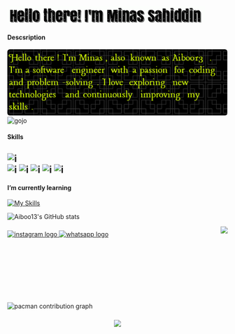 <!-- ![minas sahiddin](img/github-header-image1.png) -->
![myname](Img/gif.gif)
---

<!--
**Aiboo13/Aiboo13** is a ✨ _special_ ✨ repository because its `README.md` (this file) appears on your GitHub profile.

Here are some ideas to get you started:

- 🔭 I’m currently working on ...
- 🌱 I’m currently learning ...
- 👯 I’m looking to collaborate on ...
- 🤔 I’m looking for help with ...
- 💬 Ask me about ...
- 📫 How to reach me: ...
- 😄 Pronouns: ...
- ⚡ Fun fact: ...
-->
#### Descsription
![Desc](Img/Descsription.png)
![gojo](Img/gojo.gif)
#### Skills
![i](https://img.shields.io/badge/React-20232A?style=for-the-badge&logo=react&logoColor=61DAFB)  
![i](https://img.shields.io/badge/React_Router-CA4245?style=for-the-badge&logo=react-router&logoColor=white)
![i](https://img.shields.io/badge/JavaScript-F7DF1E?style=for-the-badge&logo=javascript&logoColor=black)
![i](https://img.shields.io/badge/HTML5-E34F26?style=for-the-badge&logo=html5&logoColor=white)
![i](https://img.shields.io/badge/CSS3-1572B6?style=for-the-badge&logo=css3&logoColor=white)
![i](https://img.shields.io/badge/Tailwind_CSS-06B6D4?style=for-the-badge&logo=tailwind-css&logoColor=white)
---
#### I’m currently learning
[![My Skills](https://skillicons.dev/icons?i=html,css,js,react,git,tailwind,botstrap&perline=3)](https://skillicons.dev)

![Aiboo13's GitHub stats](https://github-readme-stats.vercel.app/api?username=Aiboo13&show_icons=true&theme=radical)

<!-- ![My character](https://github-readme-stats.vercel.app/api/top-langs/?username=Aiboo13&layout=compact&theme=radical) -->

<img align="right" height="150" src="Img/gojo.gif"  />

###

<div align="left">
  <a href="https://www.instagram.com/sahoddot/" target="_blank">
    <img src="https://img.shields.io/static/v1?message=Instagram&logo=instagram&label=&color=E4405F&logoColor=white&labelColor=&style=for-the-badge" height="35" alt="instagram logo"  />
  </a>
  <a href="http://wa.me//6283141302936" target="_blank">
    <img src="https://img.shields.io/static/v1?message=Whatsapp&logo=whatsapp&label=&color=25D366&logoColor=white&labelColor=&style=for-the-badge" height="35" alt="whatsapp logo"  />
  </a>
</div>

<br clear="both">



###

<picture>
  <source media="(prefers-color-scheme: dark)" srcset="https://raw.githubusercontent.com/Aiboo13/Aiboo13/output/pacman-contribution-graph-dark.svg">
  <source media="(prefers-color-scheme: light)" srcset="https://raw.githubusercontent.com/Aiboo13/Aiboo13/output/pacman-contribution-graph.svg">
  <img alt="pacman contribution graph" src="https://raw.githubusercontent.com/Aiboo13/Aiboo13/output/pacman-contribution-graph.svg">
</picture>

###

<div align="center">
  <img src="https://profile-counter.glitch.me/Aiboo13/count.svg?"  />
</div>

###